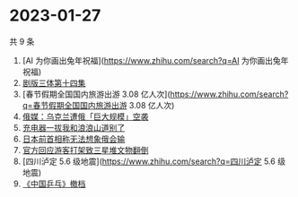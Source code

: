 # 2023-01-27

共 9 条

<!-- BEGIN ZHIHUSEARCH -->
<!-- 最后更新时间 Fri Jan 27 2023 20:16:54 GMT+0800 (China Standard Time) -->
1. [AI 为你画出兔年祝福](https://www.zhihu.com/search?q=AI 为你画出兔年祝福)
1. [剧版三体第十四集](https://www.zhihu.com/search?q=剧版三体第十四集)
1. [春节假期全国国内旅游出游 3.08 亿人次](https://www.zhihu.com/search?q=春节假期全国国内旅游出游 3.08 亿人次)
1. [俄媒：乌克兰遭俄「巨大规模」空袭](https://www.zhihu.com/search?q=俄媒：乌克兰遭俄「巨大规模」空袭)
1. [充电器一拔我和浪浪山道别了](https://www.zhihu.com/search?q=充电器一拔我和浪浪山道别了)
1. [日本前首相称无法想象俄会输](https://www.zhihu.com/search?q=日本前首相称无法想象俄会输)
1. [官方回应游客打架致三星堆文物翻倒](https://www.zhihu.com/search?q=官方回应游客打架致三星堆文物翻倒)
1. [四川泸定 5.6 级地震](https://www.zhihu.com/search?q=四川泸定 5.6 级地震)
1. [《中国乒乓》撤档](https://www.zhihu.com/search?q=《中国乒乓》撤档)
<!-- END ZHIHUSEARCH -->
